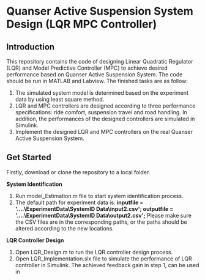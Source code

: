# Quanser Active Suspension System Design (LQR MPC Controller)
## Introduction
This repository contains the code of designing Linear Quadratic Regulator (LQR) and Model Predictive Controller (MPC) to achieve desired performance based on Quanser Active Suspension System. The code should be run in MATLAB and Labview.
The finished tasks are as follow:
1. The simulated system model is determined based on the experiment data by using least square method. 
2. LQR and MPC controllers are designed according to three performance specifications: ride comfort, suspension travel and road handling. In addition, the performances of the designed controllers are simulated in Simulink.
3. Implement the designed LQR and MPC controllers on the real Quanser Active Suspension System.
## Get Started
Firstly, download or clone the repository to a local folder.

**System Identification**
1. Run model_Estimation.m file to start system identification process.
2. The default path for experiment data is:
**inputfile = '..\..\ExperimentData\SystemID Data\input2.csv'; 
outputfile = '..\..\ExperimentData\SystemID Data\output2.csv';**
Please make sure the CSV files are in the corresponding paths, or the paths should be altered according to the new locations.

**LQR Controller Design**
1. Open LQR_Design.m to run the LQR controller design process. 
2. Open LQR_Implementation.slx file to simulate the performance of LQR controller in Simulink. The achieved feedback gain in step 1, can be used in 
